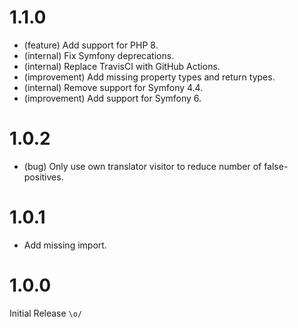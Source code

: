 1.1.0
=====

*   (feature) Add support for PHP 8.
*   (internal) Fix Symfony deprecations.
*   (internal) Replace TravisCI with GitHub Actions.
*   (improvement) Add missing property types and return types.
*   (internal) Remove support for Symfony 4.4.
*   (improvement) Add support for Symfony 6.


1.0.2
=====

*   (bug) Only use own translator visitor to reduce number of false-positives.


1.0.1
=====

*   Add missing import.


1.0.0
=====

Initial Release `\o/`
